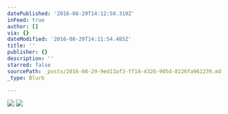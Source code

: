 ```yaml
---
datePublished: '2016-08-29T14:12:50.319Z'
inFeed: true
author: []
via: {}
dateModified: '2016-08-29T14:11:54.485Z'
title: ''
publisher: {}
description: ''
starred: false
sourcePath: _posts/2016-08-29-9ed13af3-ff18-4326-905d-8226fa961239.md
_type: Blurb

---
```

![](https://the-grid-user-content.s3-us-west-2.amazonaws.com/4f944985-6c86-4b0f-bf62-78f4c4399c1e.jpg)
![](https://the-grid-user-content.s3-us-west-2.amazonaws.com/4075dd38-b07f-493c-8544-00062089f21d.jpg)
